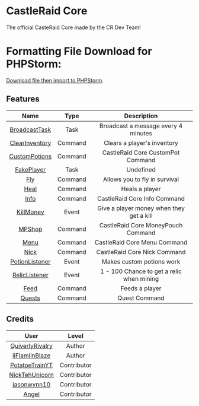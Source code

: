 # CastleRaid Core
The official CasteRaid Core made by the CR Dev Team!

# Formatting File Download for PHPStorm:
[Download file then import to PHPStorm](https://cdn.discordapp.com/attachments/394542043952578562/405748633678381056/Default.xml).

## Features
| Name | Type | Description |
| :---: | :---: | :---: |
| [BroadcastTask](https://github.com/QuiverlyRivalry/Core/blob/master/src/CRCore/Events/BroadcastTask.php) | Task | Broadcast a message every 4 minutes |
| [ClearInventory](https://github.com/QuiverlyRivalry/Core/blob/master/src/CRCore/Commands/ClearInventoryCommand.php) | Command | Clears a player's inventory |
| [CustomPotions](https://github.com/QuiverlyRivalry/Core/blob/master/src/CRCore/Commands/CustomPotionsCommand.php) | Command | CastleRaid Core CustomPot Command |
| [FakePlayer](https://github.com/QuiverlyRivalry/Core/blob/master/src/CRCore/Events/FakePlayerTask.php) | Task | Undefined |
| [Fly](https://github.com/QuiverlyRivalry/Core/blob/master/src/CRCore/Commands/FlyCommand.php) | Command | Allows you to fly in survival |
| [Heal](https://github.com/QuiverlyRivalry/Core/blob/master/src/CRCore/Commands/HealCommand.php) | Command | Heals a player |
| [Info](https://github.com/QuiverlyRivalry/Core/blob/master/src/CRCore/Commands/InfoCommand.php) | Command | CastleRaid Core Info Command |
| [KillMoney](https://github.com/QuiverlyRivalry/Core/blob/master/src/CRCore/Events/KillMoney.php) | Event | Give a player money when they get a kill |
| [MPShop](https://github.com/QuiverlyRivalry/Core/blob/master/src/CRCore/Commands/MPShop.php) | Command | CastleRaid Core MoneyPouch Command |
| [Menu](https://github.com/QuiverlyRivalry/Core/blob/master/src/CRCore/Commands/MenuCommand.php) | Command | CastleRaid Core Menu Command |
| [Nick](https://github.com/QuiverlyRivalry/Core/blob/master/src/CRCore/Commands/NickCommand.php) | Command | CastleRaid Core Nick Command |
| [PotionListener](https://github.com/QuiverlyRivalry/Core/blob/master/src/CRCore/Events/PotionListener.php) | Event | Makes custom potions work |
| [RelicListener](https://github.com/QuiverlyRivalry/Core/blob/master/src/CRCore/Events/RelicListener.php) | Event | 1 - 100 Chance to get a relic when mining |
| [Feed](https://github.com/QuiverlyRivalry/Core/blob/master/src/CRCore/Commands/FeedCommand.php) | Command | Feeds a player |
| [Quests](https://github.com/QuiverlyRivalry/Core/blob/master/src/CRCore/Commands/QuestsCommand.php) | Command | Quest Command |

## Credits
| User | Level |
| :---: | :---: |
| [QuiverlyRivalry](https://github.com/QuiverlyRivalry) | Author |
| [iiFlamiinBlaze](https://github.com/iiFlamiinBlaze) | Author |
| [PotatoeTrainYT](https://github.com/PotatoeTrainYT) | Contributor |
| [NickTehUnicorn](https://github.com/NickTehUnicorn) | Contributor |
| [jasonwynn10](https://github.com/jasonwynn10) | Contributor |
| [Angel](https://github.com/Teamblocket) | Contributor |
